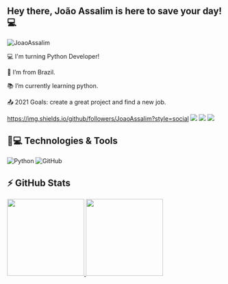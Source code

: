 ## Hey there, João Assalim is here to save your day!💻
<p align="left"><img src="https://komarev.com/ghpvc/?username=JoaoAssalim" alt="JoaoAssalim" /></p>
 <div>
 
 :computer: I'm turning Python Developer!

:house_with_garden: I’m from Brazil.

:books: I’m currently learning python.

:outbox_tray: 2021 Goals: create a great project and find a new job.
 
 https://img.shields.io/github/followers/JoaoAssalim?style=social
   <a href="https://www.youtube.com/channel/UCh_a5e9jkx5uxYKZLYOBFvw" target="_blank"><img src="https://img.shields.io/badge/YouTube-FF0000?style=for-the-badge&logo=youtube&logoColor=white" target="_blank"></a>
  <a href="https://www.instagram.com/joaoassalim_/" target="_blank"><img src="https://img.shields.io/badge/-Instagram-%23E4405F?style=for-the-badge&logo=instagram&logoColor=white" target="_blank"></a>
  <a href = "mailto:assalim.py@gmail.com"><img src="https://img.shields.io/badge/-Gmail-%23333?style=for-the-badge&logo=gmail&logoColor=white" target="_blank"></a>


## 🚀💻 Technologies & Tools

![Python](https://img.shields.io/badge/-Python-black?style=flat-square&logo=Python)
![GitHub](https://img.shields.io/badge/-GitHub-181717?style=flat-square&logo=github)
  

 

   
## ⚡ GitHub Stats
  <a href="https://github.com/JoaoAssalim">
  <img height="180em" src="https://github-readme-stats.vercel.app/api?username=JoaoAssalim&show_icons=true&theme=dark&include_all_commits=true&count_private=true"/>
  <img height="180em" src="https://github-readme-stats.vercel.app/api/top-langs/?username=JoaoAssalim&layout=compact&langs_count=7&theme=dark"/>

